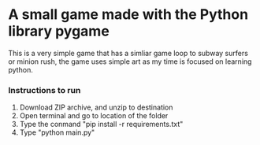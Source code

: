 # A small game made with the Python library pygame

This is a very simple game that has a simliar game loop to subway surfers or minion rush, the game uses simple art as my time is focused on learning python.

### Instructions to run
1. Download ZIP archive, and unzip to destination
2. Open terminal and go to location of the folder
3. Type the conmand "pip install -r requirements.txt"
4. Type "python main.py"
